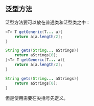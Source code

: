 ## 泛型方法
泛型方法要可以放在普通类和泛型类之中：
```java
<T> T getGeneric(T... a){
    return a[a.length/2];
}

String gets(String... aStrings){
    return aStrings[0];
}<T> T getGeneric(T... a){
    return a[a.length/2];
}

String gets(String... aStrings){
    return aStrings[0];
}
```
但是使用需要在尖括号先定义。